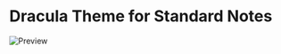 # Dracula Theme for Standard Notes


![Preview](https://raw.githubusercontent.com/cameronldn/sn-theme-dracula/master/preview.png)

